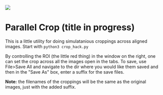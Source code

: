 ![](src/git_demo.gif)

# Parallel Crop (title in progress)

This is a little utility for doing simulatanious croppings across aligned images. Start with `python3 crop_hack.py`

By controlling the ROI (the little red thing) in the window on the right, one can set the crop across all the images open in the tabs. To save, use File>Save All and navigate to the dir where you would like them saved and then in the "Save As" box, enter a suffix for the save files. 

**Note:** the filenames of the croppings will be the same as the original images, just with the added suffix.
